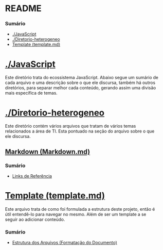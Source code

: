 # README

### Sumário

- [./JavaScript](#javascript)
- [./Diretorio-heterogeneo](#diretorio-heterogeneo)
- [Template (template.md)](#template)

# <a id="javascript">[./JavaScript](JavaScript/)</a>

Este diretório trata do ecossistema JavaScript. Abaixo segue um sumário de cada arquivo e uma descrição sobre o que ele discursa, também há outros diretórios, para separar melhor cada conteúdo, gerando assim uma divisão mais específica de temas.

# <a id="diretorio-heterogeneo">[./Diretorio-heterogeneo](Diretorio-heterogeneo/)</a>

Este diretório contém vários arquivos que tratam de vários temas relacionados a área de TI. Esta pontuado na seção do arquivo sobre o que ele discursa.

## [Markdown (Markdown.md)](./Diretorio-heterogeneo/Markdown.md)

<!-- Breve descrição do arquivo, além de pontuar de forma resumida o que é Markdown. -->

### Sumário

- [Links de Referência](./Diretorio-heterogeneo/Markdown.md#links-referencia)

# <a id="template">[Template (template.md)](template.md)</a>

Este arquivo trata de como foi formulada a estrutura deste projeto, então é útil entendê-lo para navegar no mesmo. Além de ser um template a se seguir ao adicionar conteúdo.

### Sumário

- [Estrutura dos Arquivos (Formatação do Documento)](template.md#estrutura-arquivos)
